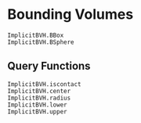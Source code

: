 # Bounding Volumes

```@docs
ImplicitBVH.BBox
ImplicitBVH.BSphere
```

## Query Functions

```@docs
ImplicitBVH.iscontact
ImplicitBVH.center
ImplicitBVH.radius
ImplicitBVH.lower
ImplicitBVH.upper
```
